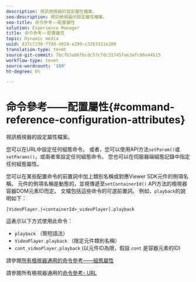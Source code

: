 ```yaml
---
description: 視訊檢視器的設定屬性檔案。
seo-description: 視訊檢視器的設定屬性檔案。
seo-title: 命令參考——配置屬性
solution: Experience Manager
title: 命令參考——配置屬性
topic: Dynamic media
uuid: 837cf230-f7dd-4010-a299-c3267d11e200
translation-type: tm+mt
source-git-commit: 7bc7b3a86fbcdc57cfdc31745fae3afc06e44b15
workflow-type: tm+mt
source-wordcount: '169'
ht-degree: 0%

---
```



# 命令參考——配置屬性{#command-reference-configuration-attributes}

視訊檢視器的設定屬性檔案。

您可以在URL中設定任何組態命令。 或者，您可以使用API方法`setParam()`或`setParams()`，或兩者來設定任何組態命令。 您也可以在伺服器端組態記錄中指定任何組態屬性。

您可以在某些配置命令的前置詞中加上類別名稱或對應Viewer SDK元件的例項名稱。 元件的例項名稱是動態的，並視傳遞至`setContainerId()` API方法的檢視器容器DOM元素ID而定。 文檔包括這些命令的可選前置詞。 例如，`playback`的說明如下：

```
[VideoPlayer.|<containerId>_videoPlayer].playback
```

這表示以下方式使用此命令：

* `playback` （簡短語法）
* `VideoPlayer.playback` （限定元件類別名稱）
* `cont_videoPlayer.playback` (以元件ID為限，假設 `cont` 是容器元素的ID)

請參閱[所有檢視器通用的命令參考——組態屬性](../../../r-html5-viewer-20-cmdref-configattrib/r-html5-viewer-20-cmdref-configattrib.md#concept-850e0f2c49b949deb7cfbfd330d329bd)

請參閱所有檢視器通用的[命令參考- URL](../../../c-html5-viewer-20-cmdref-url/c-html5-viewer-20-cmdref-url.md#concept-9b337f349b7b406b8c33c7ee96b3e226)

